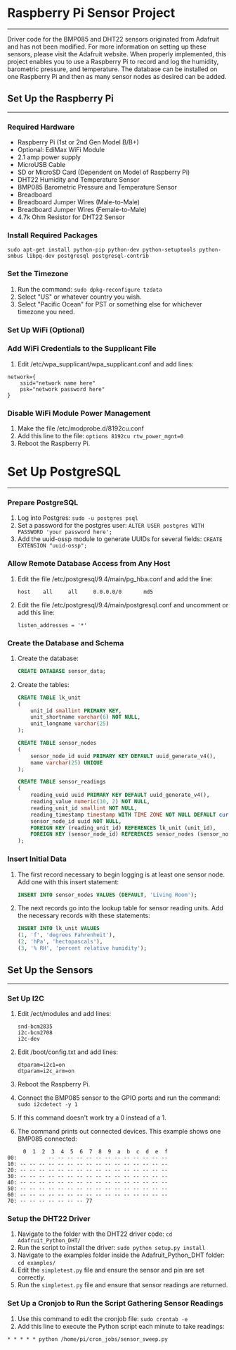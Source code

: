 # Raspberry Pi Sensor Project
---
Driver code for the BMP085 and DHT22 sensors originated from Adafruit and has not been modified. For more information on setting up these sensors, please visit the Adafruit website. When properly implemented, this project enables you to use a Raspberry Pi to record and log the humidity, barometric pressure, and temperature. The database can be installed on one Raspberry Pi and then as many sensor nodes as desired can be added.

## Set Up the Raspberry Pi
---

### Required Hardware
- Raspberry Pi (1st or 2nd Gen Model B/B+)
- Optional: EdiMax WiFi Module
- 2.1 amp power supply
- MicroUSB Cable
- SD or MicroSD Card (Dependent on Model of Raspberry Pi)
- DHT22 Humidity and Temperature Sensor
- BMP085 Barometric Pressure and Temperature Sensor
- Breadboard
- Breadboard Jumper Wires (Male-to-Male)
- Breadboard Jumper Wires (Female-to-Male)
- 4.7k Ohm Resistor for DHT22 Sensor

### Install Required Packages
```
sudo apt-get install python-pip python-dev python-setuptools python-smbus libpq-dev postgresql postgresql-contrib
```

### Set the Timezone
1. Run the command: `sudo dpkg-reconfigure tzdata`
2. Select "US" or whatever country you wish.
3. Select "Pacific Ocean" for PST or something else for whichever timezone you need.

### Set Up WiFi (Optional)

### Add WiFi Credentials to the Supplicant File
1. Edit /etc/wpa_supplicant/wpa_supplicant.conf and add lines:
```
network={
	ssid="network name here"
	psk="network password here"
}
```

### Disable WiFi Module Power Management
1. Make the file /etc/modprobe.d/8192cu.conf
2. Add this line to the file:
`options 8192cu rtw_power_mgnt=0`
3. Reboot the Raspberry Pi.

# Set Up PostgreSQL
---

### Prepare PostgreSQL
1. Log into Postgres:
`sudo -u postgres psql`
2. Set a password for the postgres user:
`ALTER USER postgres WITH PASSWORD 'your password here';`
3. Add the uuid-ossp module to generate UUIDs for several fields:
`CREATE EXTENSION "uuid-ossp";`

### Allow Remote Database Access from Any Host
1. Edit the file /etc/postgresql/9.4/main/pg_hba.conf and add the line:
   ```
   host    all     all     0.0.0.0/0       md5
   ```
   
2. Edit the file /etc/postgresql/9.4/main/postgresql.conf and uncomment or add this line:
   ```
   listen_addresses = '*'
   ```

### Create the Database and Schema
1. Create the database:
   ```sql
   CREATE DATABASE sensor_data;
   ```
   
2. Create the tables: 
   ```sql
   CREATE TABLE lk_unit
   (
	   unit_id smallint PRIMARY KEY,
	   unit_shortname varchar(6) NOT NULL,
	   unit_longname varchar(25)
   );

   CREATE TABLE sensor_nodes
   (
	   sensor_node_id uuid PRIMARY KEY DEFAULT uuid_generate_v4(),
	   name varchar(25) UNIQUE
   );

   CREATE TABLE sensor_readings
   (
	   reading_uuid uuid PRIMARY KEY DEFAULT uuid_generate_v4(),
	   reading_value numeric(10, 2) NOT NULL,
	   reading_unit_id smallint NOT NULL,
	   reading_timestamp timestamp WITH TIME ZONE NOT NULL DEFAULT current_timestamp,
	   sensor_node_id uuid NOT NULL,
	   FOREIGN KEY (reading_unit_id) REFERENCES lk_unit (unit_id),
	   FOREIGN KEY (sensor_node_id) REFERENCES sensor_nodes (sensor_node_id)
   );
   ```

### Insert Initial Data
1. The first record necessary to begin logging is at least one sensor node. Add one with this insert statement:
   
   ```sql
   INSERT INTO sensor_nodes VALUES (DEFAULT, 'Living Room');
   ```
   
2. The next records go into the lookup table for sensor reading units. Add the necessary records with these statements:
   
   ```sql
   INSERT INTO lk_unit VALUES 
   (1, 'f', 'degrees Fahrenheit'),
   (2, 'hPa', 'hectopascals'),
   (3, '% RH', 'percent relative humidity');
   ```

## Set Up the Sensors
---

### Set Up I2C
1. Edit /ect/modules and add lines:
   ```
   snd-bcm2835
   i2c-bcm2708
   i2c-dev
   ```
   
2. Edit /boot/config.txt and add lines:
   ```
   dtparam=i2c1=on
   dtparam=i2c_arm=on
   ```
   
3. Reboot the Raspberry Pi.
4. Connect the BMP085 sensor to the GPIO ports and run the command:
`sudo i2cdetect -y 1`
5. If this command doesn't work try a 0 instead of a 1. 
6. The command prints out connected devices. This example shows one BMP085 connected:
```
     0  1  2  3  4  5  6  7  8  9  a  b  c  d  e  f
00:          -- -- -- -- -- -- -- -- -- -- -- -- -- 
10: -- -- -- -- -- -- -- -- -- -- -- -- -- -- -- -- 
20: -- -- -- -- -- -- -- -- -- -- -- -- -- -- -- -- 
30: -- -- -- -- -- -- -- -- -- -- -- -- -- -- -- -- 
40: -- -- -- -- -- -- -- -- -- -- -- -- -- -- -- -- 
50: -- -- -- -- -- -- -- -- -- -- -- -- -- -- -- -- 
60: -- -- -- -- -- -- -- -- -- -- -- -- -- -- -- -- 
70: -- -- -- -- -- -- -- 77    
```

### Setup the DHT22 Driver
1. Navigate to the folder with the DHT22 driver code:
`cd Adafruit_Python_DHT/`
2. Run the script to install the driver:
`sudo python setup.py install`
3. Navigate to the examples folder inside the Adafruit_Python_DHT folder:
`cd examples/`
4. Edit the `simpletest.py` file and ensure the sensor and pin are set correctly.
5. Run the `simpletest.py` file and ensure that sensor readings are returned.

### Set Up a Cronjob to Run the Script Gathering Sensor Readings
1. Use this command to edit the cronjob file:
`sudo crontab -e`
2. Add this line to execute the Python script each minute to take readings:
```
* * * * * python /home/pi/cron_jobs/sensor_sweep.py
```
